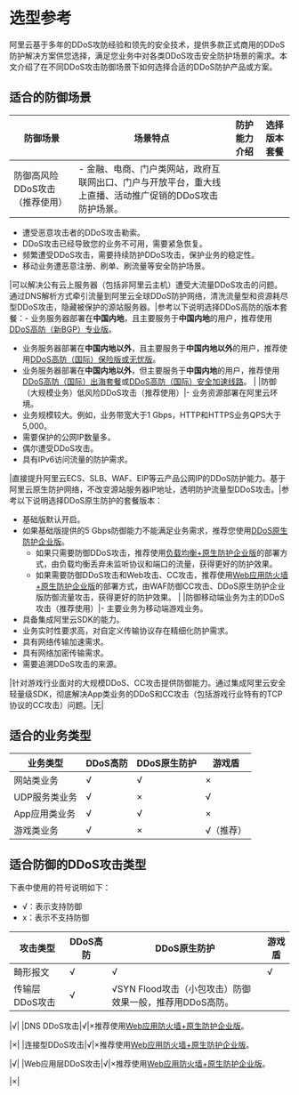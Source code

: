 # 选型参考

阿里云基于多年的DDoS攻防经验和领先的安全技术，提供多款正式商用的DDoS防护解决方案供您选择，满足您业务中对各类DDoS攻击安全防护场景的需求。本文介绍了在不同DDoS攻击防御场景下如何选择合适的DDoS防护产品或方案。

## 适合的防御场景

|防御场景|场景特点|防护能力介绍|选择版本套餐|
|----|----|------|------|
|防御高风险DDoS攻击（推荐使用）|-   金融、电商、门户类网站，政府互联网出口、门户与开放平台，重大线上直播、活动推广促销的DDoS攻击防护场景。
-   遭受恶意攻击者的DDoS攻击勒索。
-   DDoS攻击已经导致您的业务不可用，需要紧急恢复。
-   频繁遭受DDoS攻击，需要持续防护DDoS攻击，保护业务的稳定性。
-   移动业务遭恶意注册、刷单、刷流量等安全防护场景。

|可以解决公有云上服务器（包括非阿里云主机）遭受大流量DDoS攻击的问题。通过DNS解析方式牵引流量到阿里云全球DDoS防护网络，清洗流量型和资源耗尽型DDoS攻击，隐藏被保护的源站服务器。|参考以下说明选择DDoS高防的版本套餐：-   业务服务器部署在**中国内地**，且主要服务于**中国内地**的用户，推荐使用[DDoS高防（新BGP）专业版](/cn.zh-CN/DDoS高防（新BGP&国际）用户指南/开通DDoS高防（新BGP&国际）.md)。
-   业务服务器部署在**中国内地以外**，且主要服务于**中国内地以外**的用户，推荐使用[DDoS高防（国际）保险版或无忧版](/cn.zh-CN/DDoS高防（新BGP&国际）用户指南/开通DDoS高防（新BGP&国际）.md)。
-   业务服务器部署在**中国内地以外**，但主要服务于**中国内地**的用户，推荐使用[DDoS高防（国际）出海套餐](https://package-buy.aliyun.com/?planId=1019020001141701&accounttraceid=eb315d7e-bd27-4f6a-a2f2-aeab6168a552#/buy)或[DDoS高防（国际）安全加速线路](/cn.zh-CN/DDoS高防（新BGP&国际）用户指南/接入DDoS高防/配置DDoS高防（国际）安全加速.md)。 |
|防御（大规模业务）低风险DDoS攻击（推荐使用）|-   业务资源部署在阿里云环境。
-   业务规模较大。例如，业务带宽大于1 Gbps，HTTP和HTTPS业务QPS大于5,000。
-   需要保护的公网IP数量多。
-   偶尔遭受DDoS攻击。
-   具有IPv6访问流量的防护需求。

|直接提升阿里云ECS、SLB、WAF、EIP等云产品公网IP的DDoS防护能力。基于阿里云原生防护网络，不改变源站服务器IP地址，透明防护流量型DDoS攻击。|参考以下说明选择DDoS原生防护的套餐版本：

-   基础版默认开启。
-   如果基础版提供的5 Gbps防御能力不能满足业务需求，推荐您使用[DDoS原生防护企业版](/cn.zh-CN/DDoS原生防护用户指南/开通DDoS原生防护企业版.md)。
    -   如果只需要防御DDoS攻击，推荐使用[负载均衡+原生防护企业版](/cn.zh-CN/DDoS原生防护用户指南/最佳实践/DDoS原生防护和负载均衡组合使用方案.md)的部署方式，由负载均衡丢弃未监听协议和端口的流量，获得更好的防护效果。
    -   如果需要防御DDoS攻击和Web攻击、CC攻击，推荐使用[Web应用防火墙+原生防护企业版](/cn.zh-CN/DDoS原生防护用户指南/最佳实践/DDoS原生防护和Web应用防火墙组合使用方案.md)的部署方式，由WAF防御CC攻击、DDoS原生防护企业版防御流量攻击，获得更好的防护效果。 |
|防御移动端业务为主的DDoS攻击（推荐使用）|-   主要业务为移动端游戏业务。
-   具备集成阿里云SDK的能力。
-   业务实时性要求高，对自定义传输协议存在精细化防护需求。
-   具有网络传输加速需求。
-   具有网络加密传输需求。
-   需要追溯DDoS攻击的来源。

|针对游戏行业面对的大规模DDoS、CC攻击提供防御能力。通过集成阿里云安全轻量级SDK，彻底解决App类业务的DDoS和CC攻击（包括游戏行业特有的TCP协议的CC攻击）问题。|无|

## 适合的业务类型

|业务类型|DDoS高防|DDoS原生防护|游戏盾|
|----|------|--------|---|
|网站类业务|√|√|×|
|UDP服务类业务|√|×|√|
|App应用类业务|√|√|×|
|游戏类业务|√|×|√（推荐）|

## 适合防御的DDoS攻击类型

下表中使用的符号说明如下：

-   √：表示支持防御
-   x：表示不支持防御

|攻击类型|DDoS高防|DDoS原生防护|游戏盾|
|----|------|--------|---|
|畸形报文|√|√|√|
|传输层DDoS攻击|√|√SYN Flood攻击（小包攻击）防御效果一般，推荐用DDoS高防。

|√|
|DNS DDoS攻击|√|×推荐使用[Web应用防火墙+原生防护企业版](/cn.zh-CN/DDoS原生防护用户指南/最佳实践/DDoS原生防护和Web应用防火墙组合使用方案.md)。

|×|
|连接型DDoS攻击|√|×推荐使用[Web应用防火墙+原生防护企业版](/cn.zh-CN/DDoS原生防护用户指南/最佳实践/DDoS原生防护和Web应用防火墙组合使用方案.md)。

|√|
|Web应用层DDoS攻击|√|×推荐使用[Web应用防火墙+原生防护企业版](/cn.zh-CN/DDoS原生防护用户指南/最佳实践/DDoS原生防护和Web应用防火墙组合使用方案.md)。

|×|

